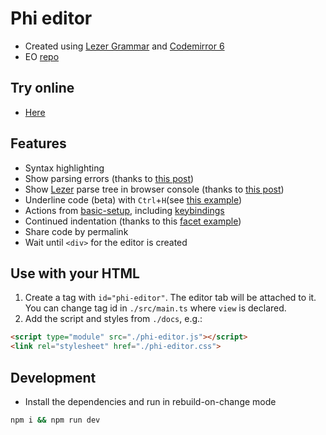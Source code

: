 # Phi editor

* Created using [Lezer Grammar](https://lezer.codemirror.net/) and [Codemirror 6](https://codemirror.net/6/)
* EO [repo](https://github.com/cqfn/eo)

## Try online
* [Here](https://deemp.github.io/eo-editor/)

## Features
* Syntax highlighting
* Show parsing errors (thanks to [this post](https://discuss.codemirror.net/t/showing-syntax-errors/3111/6))
* Show [Lezer](https://lezer.codemirror.net/) parse tree in browser console (thanks to [this post](https://discuss.codemirror.net/t/whats-the-best-to-test-and-debug-grammars/2542/5))
* Underline code (beta) with `Ctrl`+`H`(see [this example](https://codemirror.net/6/examples/decoration/))
* Actions from [basic-setup](https://codemirror.net/6/docs/ref/#basic-setup), including [keybindings](https://codemirror.net/6/docs/ref/#commands.defaultKeymap)    
* Continued indentation (thanks to this [facet example](https://codemirror.net/6/examples/zebra/))
* Share code by permalink
* Wait until `<div>` for the editor is created

## Use with your HTML
1. Create a tag with `id="phi-editor"`. The editor tab will be attached to it. You can change tag id in `./src/main.ts` where `view` is declared.
1. Add the script and styles from `./docs`, e.g.:
```html
<script type="module" src="./phi-editor.js"></script>
<link rel="stylesheet" href="./phi-editor.css">
```


## Development
* Install the dependencies and run in rebuild-on-change mode
```sh
npm i && npm run dev
```